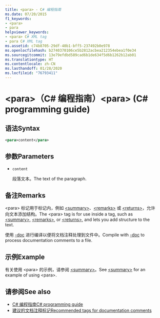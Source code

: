 ```yaml
---
title: <para> - C# 编程指南
ms.date: 07/20/2015
f1_keywords:
- <para>
- para
helpviewer_keywords:
- <para> C# XML tag
- para C# XML tag
ms.assetid: c74b8705-29df-40b1-bff5-237492b0e978
ms.openlocfilehash: b2740370106ce5b2812acbea212354ebea1f0e34
ms.sourcegitcommit: 13e79efdbd589cad6b1de634f5d6b1262b12ab01
ms.translationtype: HT
ms.contentlocale: zh-CN
ms.lasthandoff: 01/28/2020
ms.locfileid: "76793411"
---
```

# <a name="para-c-programming-guide"></a><span data-ttu-id="2d0e1-102">\<para>（C# 编程指南）</span><span class="sxs-lookup"><span data-stu-id="2d0e1-102">\<para> (C# programming guide)</span></span>

## <a name="syntax"></a><span data-ttu-id="2d0e1-103">语法</span><span class="sxs-lookup"><span data-stu-id="2d0e1-103">Syntax</span></span>

```xml
<para>content</para>
```

## <a name="parameters"></a><span data-ttu-id="2d0e1-104">参数</span><span class="sxs-lookup"><span data-stu-id="2d0e1-104">Parameters</span></span>

- `content`

  <span data-ttu-id="2d0e1-105">段落文本。</span><span class="sxs-lookup"><span data-stu-id="2d0e1-105">The text of the paragraph.</span></span>

## <a name="remarks"></a><span data-ttu-id="2d0e1-106">备注</span><span class="sxs-lookup"><span data-stu-id="2d0e1-106">Remarks</span></span>

<span data-ttu-id="2d0e1-107">\<para> 标记用于标记内，例如 [\<summary>](./summary.md)、[\<remarks>](./remarks.md) 或 [\<returns>](./returns.md)，允许向文本添加结构。</span><span class="sxs-lookup"><span data-stu-id="2d0e1-107">The \<para> tag is for use inside a tag, such as [\<summary>](./summary.md), [\<remarks>](./remarks.md), or [\<returns>](./returns.md), and lets you add structure to the text.</span></span>

<span data-ttu-id="2d0e1-108">使用 [-doc](../../language-reference/compiler-options/doc-compiler-option.md) 进行编译以便将文档注释处理到文件中。</span><span class="sxs-lookup"><span data-stu-id="2d0e1-108">Compile with [-doc](../../language-reference/compiler-options/doc-compiler-option.md) to process documentation comments to a file.</span></span>

## <a name="example"></a><span data-ttu-id="2d0e1-109">示例</span><span class="sxs-lookup"><span data-stu-id="2d0e1-109">Example</span></span>

<span data-ttu-id="2d0e1-110">有关使用 \<para> 的示例，请参阅 [\<summary>](./summary.md)。</span><span class="sxs-lookup"><span data-stu-id="2d0e1-110">See [\<summary>](./summary.md) for an example of using \<para>.</span></span>

## <a name="see-also"></a><span data-ttu-id="2d0e1-111">请参阅</span><span class="sxs-lookup"><span data-stu-id="2d0e1-111">See also</span></span>

- [<span data-ttu-id="2d0e1-112">C# 编程指南</span><span class="sxs-lookup"><span data-stu-id="2d0e1-112">C# programming guide</span></span>](../index.md)
- [<span data-ttu-id="2d0e1-113">建议的文档注释标记</span><span class="sxs-lookup"><span data-stu-id="2d0e1-113">Recommended tags for documentation comments</span></span>](./recommended-tags-for-documentation-comments.md)
